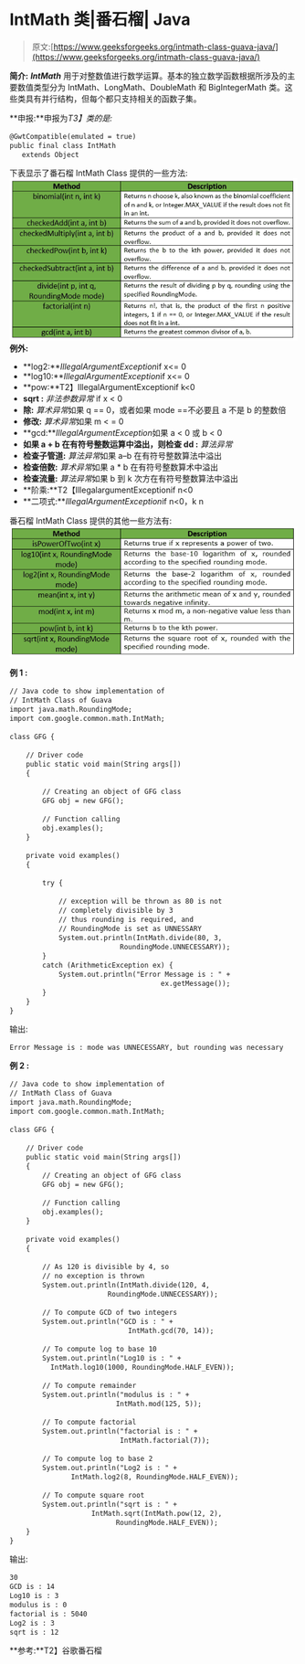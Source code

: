 # IntMath 类|番石榴| Java

> 原文:[https://www.geeksforgeeks.org/intmath-class-guava-java/](https://www.geeksforgeeks.org/intmath-class-guava-java/)

**简介:** ***IntMath*** 用于对整数值进行数学运算。基本的独立数学函数根据所涉及的主要数值类型分为 IntMath、LongMath、DoubleMath 和 BigIntegerMath 类。这些类具有并行结构，但每个都只支持相关的函数子集。

**申报:**申报为*T3】类的是:*

```
@GwtCompatible(emulated = true)
public final class IntMath
   extends Object

```

下表显示了番石榴 IntMath Class 提供的一些方法:
![](img/078061f27c205afc7e94c1bb854c9a62.png)
**例外:**

*   **log2:***IllegalArgumentException*if x<= 0
*   **log10:***IllegalArgumentException*if x<= 0
*   **pow:**T2】IllegalArgumentExceptionif k<0
*   **sqrt :** *非法参数异常* if x < 0
*   **除:** *算术异常*如果 q == 0，或者如果 mode ==不必要且 a 不是 b 的整数倍
*   **修改:** *算术异常*如果 m < = 0
*   **gcd:***IllegalArgumentException*如果 a < 0 或 b < 0
*   **如果 a + b 在有符号整数运算中溢出，则检查 dd :** *算法异常*
*   **检查子管道:** *算法异常*如果 a–b 在有符号整数算法中溢出
*   **检查倍数:** *算术异常*如果 a * b 在有符号整数算术中溢出
*   **检查流量:** *算法异常*如果 b 到 k 次方在有符号整数算法中溢出
*   **阶乘:**T2【IllegalargumentExceptionif n<0
*   **二项式:***IllegalArgumentException*if n<0，k n

番石榴 IntMath Class 提供的其他一些方法有:
![](img/ae1d00c9be7527f99c84ccff304f3512.png)

**例 1 :**

```
// Java code to show implementation of
// IntMath Class of Guava
import java.math.RoundingMode;
import com.google.common.math.IntMath;

class GFG {

    // Driver code
    public static void main(String args[])
    {

        // Creating an object of GFG class
        GFG obj = new GFG();

        // Function calling
        obj.examples();
    }

    private void examples()
    {

        try {

            // exception will be thrown as 80 is not
            // completely divisible by 3
            // thus rounding is required, and
            // RoundingMode is set as UNNESSARY
            System.out.println(IntMath.divide(80, 3,
                           RoundingMode.UNNECESSARY));
        }
        catch (ArithmeticException ex) {
            System.out.println("Error Message is : " + 
                                     ex.getMessage());
        }
    }
}
```

输出:

```
Error Message is : mode was UNNECESSARY, but rounding was necessary

```

**例 2 :**

```
// Java code to show implementation of
// IntMath Class of Guava
import java.math.RoundingMode;
import com.google.common.math.IntMath;

class GFG {

    // Driver code
    public static void main(String args[])
    {
        // Creating an object of GFG class
        GFG obj = new GFG();

        // Function calling
        obj.examples();
    }

    private void examples()
    {

        // As 120 is divisible by 4, so
        // no exception is thrown
        System.out.println(IntMath.divide(120, 4,
                        RoundingMode.UNNECESSARY));

        // To compute GCD of two integers
        System.out.println("GCD is : " + 
                             IntMath.gcd(70, 14));

        // To compute log to base 10
        System.out.println("Log10 is : " +
          IntMath.log10(1000, RoundingMode.HALF_EVEN));

        // To compute remainder
        System.out.println("modulus is : " +
                          IntMath.mod(125, 5));

        // To compute factorial
        System.out.println("factorial is : " +
                           IntMath.factorial(7));

        // To compute log to base 2
        System.out.println("Log2 is : " + 
               IntMath.log2(8, RoundingMode.HALF_EVEN));

        // To compute square root
        System.out.println("sqrt is : " +
                    IntMath.sqrt(IntMath.pow(12, 2),
                          RoundingMode.HALF_EVEN));
    }
}
```

输出:

```
30
GCD is : 14
Log10 is : 3
modulus is : 0
factorial is : 5040
Log2 is : 3
sqrt is : 12

```

**参考:**T2】谷歌番石榴